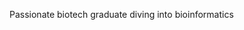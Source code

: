 Passionate biotech graduate diving into bioinformatics


<!---
supriyamyadari/supriyamyadari is a ✨ special ✨ repository because its `README.md` (this file) appears on your GitHub profile.
You can click the Preview link to take a look at your changes.
--->
